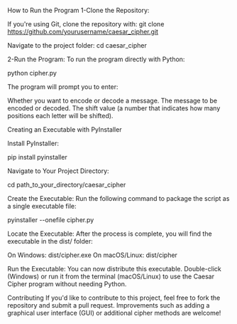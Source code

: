 How to Run the Program
1-Clone the Repository:

If you're using Git, clone the repository with:
git clone https://github.com/yourusername/caesar_cipher.git

Navigate to the project folder:
cd caesar_cipher

2-Run the Program:
To run the program directly with Python:

python cipher.py

The program will prompt you to enter:

Whether you want to encode or decode a message.
The message to be encoded or decoded.
The shift value (a number that indicates how many positions each letter will be shifted).

Creating an Executable with PyInstaller

Install PyInstaller:

pip install pyinstaller

Navigate to Your Project Directory:

cd path_to_your_directory/caesar_cipher

Create the Executable: Run the following command to package the script as a single executable file:

pyinstaller --onefile cipher.py

Locate the Executable: After the process is complete, you will find the executable in the dist/ folder:

On Windows: dist/cipher.exe
On macOS/Linux: dist/cipher

Run the Executable: You can now distribute this executable. Double-click (Windows) or run it from the terminal (macOS/Linux) to use the Caesar Cipher program without needing Python.

Contributing
If you'd like to contribute to this project, feel free to fork the repository and submit a pull request. Improvements such as adding a graphical user interface (GUI) or additional cipher methods are welcome!


